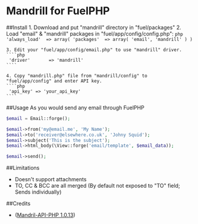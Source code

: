 Mandrill for FuelPHP
================

##Install
	1. Download and put "mandrill" directory in "fuel/packages"
	2. Load "email" & "mandrill" packages in "fuel/app/config/config.php":
	````php
	 'always_load'  => array(
  	   'packages'  => array(
  		    'email',
  			  'mandrill'
  	    )
  	)
	````
	
	3. Edit your "fuel/app/config/email.php" to use "mandrill" driver.
	````php
	 'driver'		=> 'mandrill'
	````	
  	
	4. Copy "mandrill.php" file from "mandrill/config" to "fuel/app/config" and enter API key.
	````php
	 'api_key' => 'your_api_key'
	````	

##Usage
As you would send any email through FuelPHP

````php
$email = Email::forge();

$email->from('my@email.me', 'My Name');
$email->to('receiver@elsewhere.co.uk', 'Johny Squid');
$email->subject('This is the subject');
$email->html_body(\View::forge('email/template', $email_data));

$email->send();
````


##Limitations
* Doesn't support attachments
* TO, CC & BCC are all merged (By default not exposed to "TO" field; Sends individually)

##Credits
* ([Mandril-API-PHP 1.0.13](https://packagist.org/packages/mandrill/mandrill)) 